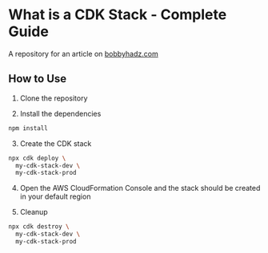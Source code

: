 # What is a CDK Stack - Complete Guide

A repository for an article on
[bobbyhadz.com](https://bobbyhadz.com/blog/what-is-cdk-stack)

## How to Use

1. Clone the repository

2. Install the dependencies

```bash
npm install
```

3. Create the CDK stack

```bash
npx cdk deploy \
  my-cdk-stack-dev \
  my-cdk-stack-prod
```

4. Open the AWS CloudFormation Console and the stack should be created in your
   default region

5. Cleanup

```bash
npx cdk destroy \
  my-cdk-stack-dev \
  my-cdk-stack-prod
```

